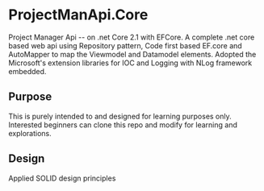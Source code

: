 # ProjectManApi.Core
Project Manager Api -- on .net Core 2.1 with EFCore. A complete .net core based web api using Repository pattern, 
Code first based EF.core and AutoMapper to map the Viewmodel and Datamodel elements. 
Adopted the Microsoft's extension libraries for IOC and Logging with NLog framework embedded. 

## Purpose
This is purely intended to and designed for learning purposes only. Interested beginners can clone this repo and modify for learning and explorations. 

## Design
Applied SOLID design principles
